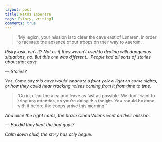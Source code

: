 ```yaml
---
layout: post
title: Natus Imperare
tags: [story, writing]
comments: true
---
```


> “My legion, your mission is to clear the cave east of Lunaren, in order to facilitate the advance of our troops on their way to Aaerdin.”

*Risky task, isn’t it? Not as if they weren’t used to dealing with dangerous situations, no. But this one was different... People had all sorts of stories about that cave.*

*— Stories?*

*Yes. Some say this cave would emanate a faint yellow light on some nights, or how they could hear cracking noises coming from it from time to time.*

> “Go in, clear the area and leave as fast as possible. We don’t want to bring any attention, so you're doing this tonight. You should be done with it before the troops arrive this morning.”

*And once the night came, the brave Cinea Valens went on their mission.*

*— But did they beat the bad guys?*

*Calm down child, the story has only begun.*
